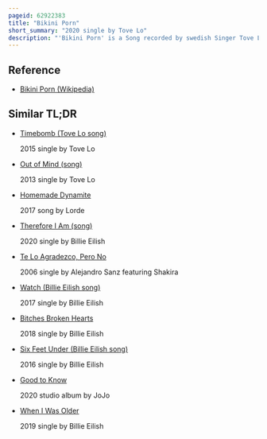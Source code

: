 ```yaml
---
pageid: 62922383
title: "Bikini Porn"
short_summary: "2020 single by Tove Lo"
description: "'Bikini Porn' is a Song recorded by swedish Singer Tove Lo, who co-wrote it with Finneas, Jakob Hazell, Ludvig Söderberg and Svante Halldin. It was produced by Finneas, Jack & Coke and A Strut, who also handled the Programming. Universal Music Ab released 'Bikini Porn' as a single on 15 January 2020 for Download and on streaming Services, and later included it on Lo's Reissue Album Sunshine Kitty: Paw Prints Edition, in May 2020. The single also featured the Ballad 'Passion and Pain Taste the Same when i'm weak', written by Lo and Finneas."
---
```


## Reference

- [Bikini Porn (Wikipedia)](https://en.wikipedia.org/?curid=62922383)

## Similar TL;DR

- [Timebomb (Tove Lo song)](/tldr/en/timebomb-tove-lo-song)

  2015 single by Tove Lo

- [Out of Mind (song)](/tldr/en/out-of-mind-song)

  2013 single by Tove Lo

- [Homemade Dynamite](/tldr/en/homemade-dynamite)

  2017 song by Lorde

- [Therefore I Am (song)](/tldr/en/therefore-i-am-song)

  2020 single by Billie Eilish

- [Te Lo Agradezco, Pero No](/tldr/en/te-lo-agradezco-pero-no)

  2006 single by Alejandro Sanz featuring Shakira

- [Watch (Billie Eilish song)](/tldr/en/watch-billie-eilish-song)

  2017 single by Billie Eilish

- [Bitches Broken Hearts](/tldr/en/bitches-broken-hearts)

  2018 single by Billie Eilish

- [Six Feet Under (Billie Eilish song)](/tldr/en/six-feet-under-billie-eilish-song)

  2016 single by Billie Eilish

- [Good to Know](/tldr/en/good-to-know)

  2020 studio album by JoJo

- [When I Was Older](/tldr/en/when-i-was-older)

  2019 single by Billie Eilish
